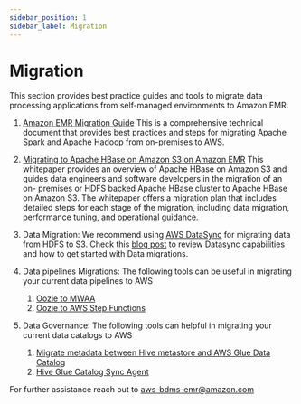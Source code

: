 ```yaml
---
sidebar_position: 1
sidebar_label: Migration
---
```


# Migration

This section provides best practice guides and tools to migrate data processing applications from self-managed environments to Amazon EMR.

1. [Amazon EMR Migration Guide](https://d1.awsstatic.com/whitepapers/amazon_emr_migration_guide.pdf) This is a comprehensive technical document that provides best practices and steps for migrating Apache Spark and Apache Hadoop from on-premises to AWS.

2. [Migrating to Apache HBase on Amazon S3 on Amazon EMR](https://docs.aws.amazon.com/whitepapers/latest/migrate-apache-hbase-s3/migrate-apache-hbase-s3.html) This whitepaper provides an overview of Apache HBase on Amazon S3 and guides data engineers and software developers in the migration of an on- premises or HDFS backed Apache HBase cluster to Apache HBase on Amazon S3. The whitepaper offers a migration plan that includes detailed steps for each stage of the migration, including data migration, performance tuning, and operational guidance.

3. Data Migration: We recommend using [AWS DataSync](https://aws.amazon.com/datasync/) for migrating data from HDFS to S3. Check this [blog post](https://aws.amazon.com/blogs/storage/using-aws-datasync-to-move-data-from-hadoop-to-amazon-s3/) to review Datasync capabilities and how to get started with Data migrations.

4. Data pipelines Migrations: The following tools can be useful in migrating your current data pipelines to AWS
    1. [Oozie to MWAA](https://github.com/dgghosalaws/oozie-to-airflow-emr)
    2. [Oozie to AWS Step Functions](https://docs.aws.amazon.com/SchemaConversionTool/latest/userguide/big-data-oozie.html)

5. Data Governance: The following tools can helpful in migrating your current data catalogs to AWS
    1. [Migrate metadata between Hive metastore and AWS Glue Data Catalog](https://github.com/aws-samples/aws-glue-samples/tree/f3baf576d7da13ff79dbfe52938f22834fb6c0d7/utilities/Hive_metastore_migration)
    2. [Hive Glue Catalog Sync Agent](https://github.com/awslabs/aws-glue-catalog-sync-agent-for-hive)

For further assistance reach out to [aws-bdms-emr@amazon.com](mailto:aws-bdms-emr@amazon.com?subject=EMR%20Best%20Practices:%20Migration%20Question)

